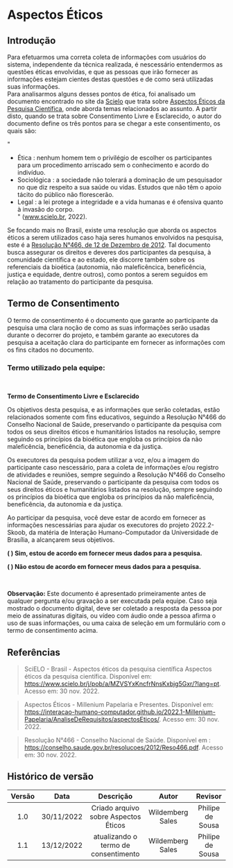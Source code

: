 # Aspectos Éticos

## Introdução
Para efetuarmos uma correta coleta de informações com usuários do sistema, independente da técnica realizada, é nescessário entendermos as questões éticas envolvidas, e que as pessoas que irão fornecer as informações estejam cientes destas questões e de como será utilizadas suas informações.  
Para analisarmos alguns desses pontos de ética, foi analisado um documento encontrado no site da [Scielo](www.scielo.br) que trata sobre [Aspectos Éticos da Pesquisa Científica](https://www.scielo.br/j/pob/a/MZVSYxKncfrNnsKxbjg5Gxr/?lang=pt), onde aborda temas relacionados ao assunto. A partir disto, quando se trata sobre Consentimento Livre e Esclarecido, o autor do documento define os três pontos para se chegar a este consentimento, os quais são: 

"
- Ética : nenhum homem tem o privilégio de escolher os participantes para um procedimento arriscado sem o conhecimento e acordo do indivíduo.  
- Sociológica : a sociedade não tolerará a dominação de um pesquisador no que diz respeito a sua saúde ou vidas. Estudos que não têm o apoio tácito do público não florescerão.   
- Legal : a lei protege a integridade e a vida humanas e é ofensiva quanto à invasão do corpo.  
" (www.scielo.br, 2022).

Se focando mais no Brasil, existe uma resolução que aborda os aspectos éticos a serem utilizados caso haja seres humanos envolvidos na pesquisa, este é a [Resolução N°466, de 12 de Dezembro de 2012](https://conselho.saude.gov.br/resolucoes/2012/Reso466.pdf). Tal documento busca assegurar os direitos e deveres dos participantes da pesquisa, à comunidade científica e ao estado, ele discorre também sobre os  referenciais da bioética (autonomia, não maleficêncica, beneficência, justiça e equidade, dentre outros), como pontos a serem seguidos em relação ao tratamento do participante da pesquisa.   


## Termo de Consentimento

O termo de consentimento é o documento que garante ao participante da pesquisa uma clara noção de como as suas informações serão usadas durante o decorrer do projeto, e também garante ao executores da pesquisa a aceitação clara do participante em fornecer as informações com os fins citados no documento.

### **Termo utilizado pela equipe:**

</br>

**Termo de Consentimento Livre e Esclarecido**

Os objetivos desta pesquisa, e as informações que serão coletadas, estão relacionados somente com fins educativos, seguindo a Resolução N°466 do Conselho Nacional de Saúde, preservando o participante da pesquisa com todos os seus direitos éticos e humanitários listados na resolução, sempre seguindo os princípios da bioética que engloba os princípios da não maleficência, beneficência, da autonomia e da justiça.   

Os executores da pesquisa podem utilizar a voz, e/ou a imagem do participante caso nescessário, para a coleta de informações e/ou registro de atividades e reuniões, sempre seguindo a Resolução N°466 do Conselho Nacional de Saúde, preservando o participante da pesquisa com todos os seus direitos éticos e humanitários listados na resolução, sempre seguindo os princípios da bioética que engloba os princípios da não maleficência, beneficência, da autonomia e da justiça.    

Ao participar da pesquisa, você deve estar de acordo em fornecer as informações nescessárias para ajudar os executores do projeto 2022.2-Skoob, da matéria de Interação Humano-Computador da Universidade de Brasília, a alcançarem seus objetivos.

**( ) Sim, estou de acordo em fornecer meus dados para a pesquisa.**

**( ) Não estou de acordo em fornecer meus dados para a pesquisa.**

</br> 

**Observação:** Este documento é apresentado primeiramente antes de qualquer pergunta e/ou gravação a ser executada pela equipe. Caso seja mostrado o documento digital, deve ser coletado a resposta da pessoa por meio de assinaturas digitais, ou vídeo com áudio onde a pessoa afirma o uso de suas informações, ou uma caixa de seleção em um formulário com o termo de consentimento acima. 

## Referências
> SciELO - Brasil - Aspectos éticos da pesquisa científica Aspectos éticos da pesquisa científica.  Disponível em: <https://www.scielo.br/j/pob/a/MZVSYxKncfrNnsKxbjg5Gxr/?lang=pt>. Acesso em: 30 nov. 2022.  

>Aspectos Éticos - Millenium Papelaria e Presentes.  Disponível em: <https://interacao-humano-computador.github.io/2022.1-Millenium-Papelaria/AnaliseDeRequisitos/aspectosEticos/>. Acesso em: 30 nov. 2022.  

> Resolução N°466 - Conselho Nacional de Saúde. Disponível em : <https://conselho.saude.gov.br/resolucoes/2012/Reso466.pdf>. Acesso em: 30 nov. 2022.

## Histórico de versão
| Versão |    Data    |                                    Descrição                                    | Autor  | Revisor |
| :----: | :--------: | :-----------------------------------------------------------------------------: | :----: | :-----: |
| 1.0 | 30/11/2022 | Criado arquivo sobre Aspectos Éticos | Wildemberg Sales | Philipe de Sousa |
| 1.1 | 13/12/2022 | atualizando o termo de consentimento | Wildemberg Sales | Philipe de Sousa |
